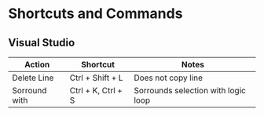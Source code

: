 # Shortcuts and Commands


## Visual Studio

| Action        | Shortcut           | Notes                               |
| ------------- | ------------------ | ----------------------------------- |
| Delete Line   | Ctrl + Shift + L   | Does not copy line                  |
| Sorround with | Ctrl + K, Ctrl + S | Sorrounds selection with logic loop |
